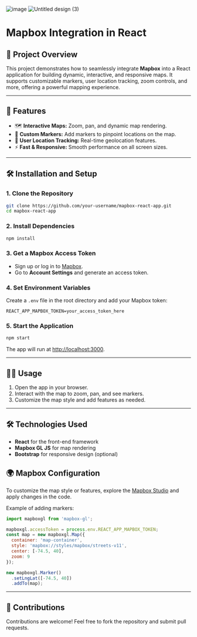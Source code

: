 ![image](https://github.com/user-attachments/assets/f5a4ae85-5b7e-41dc-8b10-21a44047d6e7)
![Untitled design (3)](https://github.com/user-attachments/assets/e9e08f99-2546-467a-b03e-325ddc8857ea)


# Mapbox Integration in React
## 🚀 Project Overview
This project demonstrates how to seamlessly integrate **Mapbox** into a React application for building dynamic, interactive, and responsive maps. It supports customizable markers, user location tracking, zoom controls, and more, offering a powerful mapping experience.

---

## 🎯 Features

- 🗺️ **Interactive Maps:** Zoom, pan, and dynamic map rendering.
- 📍 **Custom Markers:** Add markers to pinpoint locations on the map.
- 📡 **User Location Tracking:** Real-time geolocation features.
- ⚡ **Fast & Responsive:** Smooth performance on all screen sizes.

---

## 🛠️ Installation and Setup

### 1. Clone the Repository
```bash
git clone https://github.com/your-username/mapbox-react-app.git
cd mapbox-react-app
```

### 2. Install Dependencies
```bash
npm install
```

### 3. Get a Mapbox Access Token
- Sign up or log in to [Mapbox](https://www.mapbox.com/).
- Go to **Account Settings** and generate an access token.

### 4. Set Environment Variables
Create a `.env` file in the root directory and add your Mapbox token:

```
REACT_APP_MAPBOX_TOKEN=your_access_token_here
```

### 5. Start the Application
```bash
npm start
```
The app will run at [http://localhost:3000](http://localhost:3000).

---

## 🧑‍💻 Usage

1. Open the app in your browser.
2. Interact with the map to zoom, pan, and see markers.
3. Customize the map style and add features as needed.

---

## 🛠️ Technologies Used

- **React** for the front-end framework
- **Mapbox GL JS** for map rendering
- **Bootstrap** for responsive design (optional)


## 🌍 Mapbox Configuration
To customize the map style or features, explore the [Mapbox Studio](https://studio.mapbox.com/) and apply changes in the code.

Example of adding markers:

```javascript
import mapboxgl from 'mapbox-gl';

mapboxgl.accessToken = process.env.REACT_APP_MAPBOX_TOKEN;
const map = new mapboxgl.Map({
  container: 'map-container',
  style: 'mapbox://styles/mapbox/streets-v11',
  center: [-74.5, 40],
  zoom: 9
});

new mapboxgl.Marker()
  .setLngLat([-74.5, 40])
  .addTo(map);
```

---

## 🤝 Contributions
Contributions are welcome! Feel free to fork the repository and submit pull requests.
